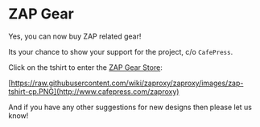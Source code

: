 # ZAP Gear

Yes, you can now buy ZAP related gear!

Its your chance to show your support for the project, c/o `CafePress`.

Click on the tshirt to enter the [ZAP Gear Store](http://www.cafepress.com/zaproxy):

[https://raw.githubusercontent.com/wiki/zaproxy/zaproxy/images/zap-tshirt-cp.PNG](http://www.cafepress.com/zaproxy)

And if you have any other suggestions for new designs then please let us know!